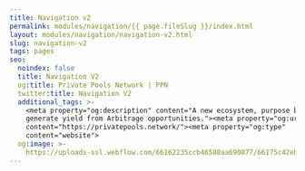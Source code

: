 ```yaml
---
title: Navigation v2
permalink: modules/navigation/{{ page.fileSlug }}/index.html
layout: modules/navigation/navigation-v2.html
slug: navigation-v2
tags: pages
seo:
  noindex: false
  title: Navigation V2
  og:title: Private Pools Network | PPN
  twitter:title: Navigation V2
  additional_tags: >-
    <meta property="og:description" content="A new ecosystem, purpose built to
    generate yield from Arbitrage opportunities."><meta property="og:url"
    content="https://privatepools.network/"><meta property="og:type"
    content="website">
  og:image: >-
    https://uploads-ssl.webflow.com/66162235ccb46588aa690877/66175c42ebc0ce580e5b9283_opengraph.jpg
---
```



